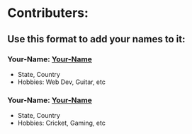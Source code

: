 # Contributers:
## Use this format to add your names to it:

### **Your-Name**: [Your-Name](https://github.com/pralinkhaira1903)
- State, Country
- Hobbies: Web Dev, Guitar, etc

### **Your-Name**: [Your-Name](https://github.com/pralinkhaira1903)
- State, Country
- Hobbies: Cricket, Gaming, etc
